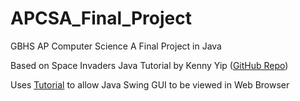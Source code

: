 # APCSA_Final_Project

GBHS AP Computer Science A Final Project in Java

Based on Space Invaders Java Tutorial by Kenny Yip ([GitHub Repo](https://github.com/ImKennyYip/space-invaders-java))

Uses [Tutorial](https://apps.mvhs.io/resources/codespaces/) to allow Java Swing GUI to be viewed in Web Browser